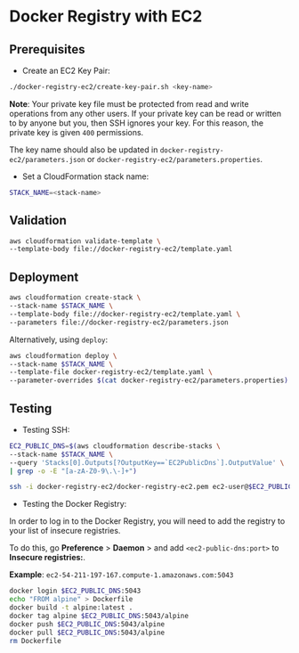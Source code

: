 # Docker Registry with EC2

## Prerequisites

* Create an EC2 Key Pair:

```bash
./docker-registry-ec2/create-key-pair.sh <key-name>
```

**Note**: Your private key file must be protected from read and write operations from any other users. If your private key can be read or written to by anyone but you, then SSH ignores your key. For this reason, the private key is given `400` permissions.

The key name should also be updated in `docker-registry-ec2/parameters.json` or `docker-registry-ec2/parameters.properties`.

* Set a CloudFormation stack name:

```bash
STACK_NAME=<stack-name>
```

## Validation

```bash
aws cloudformation validate-template \
--template-body file://docker-registry-ec2/template.yaml
```

## Deployment

```bash
aws cloudformation create-stack \
--stack-name $STACK_NAME \
--template-body file://docker-registry-ec2/template.yaml \
--parameters file://docker-registry-ec2/parameters.json
```

Alternatively, using `deploy`:

```bash
aws cloudformation deploy \
--stack-name $STACK_NAME \
--template-file docker-registry-ec2/template.yaml \
--parameter-overrides $(cat docker-registry-ec2/parameters.properties)
```

## Testing

* Testing SSH:

```bash
EC2_PUBLIC_DNS=$(aws cloudformation describe-stacks \
--stack-name $STACK_NAME \
--query 'Stacks[0].Outputs[?OutputKey==`EC2PublicDns`].OutputValue' \
| grep -o -E "[a-zA-Z0-9\.\-]+")
```

```bash
ssh -i docker-registry-ec2/docker-registry-ec2.pem ec2-user@$EC2_PUBLIC_DNS
```

* Testing the Docker Registry:

In order to log in to the Docker Registry, you will need to add the registry to your list of insecure registries.

To do this, go **Preference** > **Daemon** > and add `<ec2-public-dns:port>` to **Insecure registries:**.

**Example**: `ec2-54-211-197-167.compute-1.amazonaws.com:5043`

```bash
docker login $EC2_PUBLIC_DNS:5043
echo "FROM alpine" > Dockerfile
docker build -t alpine:latest .
docker tag alpine $EC2_PUBLIC_DNS:5043/alpine
docker push $EC2_PUBLIC_DNS:5043/alpine
docker pull $EC2_PUBLIC_DNS:5043/alpine
rm Dockerfile
```

